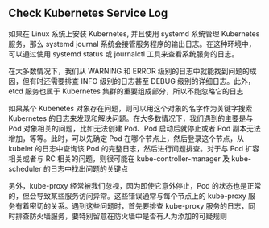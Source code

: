 ## Check Kubernetes Service Log
如果在 Linux 系统上安装 Kubernetes, 并且使用 systemd 系统管理 Kubernetes 服务，那么 systemd journal 系统会接管服务程序的输出日志。在这种环境中，可以通过使用 systemd status 或 journalctl 工具来查看系统服务的日志。

在大多数情况下，我们从 WARNING 和 ERROR 级别的日志中就能找到问题的成因，但有时还需要排查 INFO 级别的日志甚至 DEBUG 级别的详细日志。此外，etcd 服务也属于 Kubernetes 集群的重要组成部分，所以不能忽略它的日志

如果某个 Kubenetes 对象存在问题，则可以用这个对象的名字作为关键字搜索 Kubernetes 的日志来发现和解决问题。在大多数情况下，我们遇到的主要是与 Pod 对象相关的问题，比如无法创建 Pod、Pod 启动后就停止或者 Pod 副本无法增加，等等。此时，可以先确定 Pod 在哪个节点上，然后登录这个节点，从 kubelet 的日志中查询该 Pod 的完整日志，然后进行间题排查。对于与 Pod 扩容相关或者与 RC 相关的问题，则很可能在 kube-controller-manager 及 kube-scheduler 的日志中找出问题的关键点

另外，kube-proxy 经常被我们忽视，因为即使它意外停止，Pod 的状态也是正常的，但会导致某些服务访问异常。这些错误通常与每个节点上的 kube-proxy 服务有着密切的关系。遇到这些问题时，首先要排查 kube-proxy 服务的日志，同时排查防火墙服务，要特别留意在防火墙中是否有人为添加的可疑规则